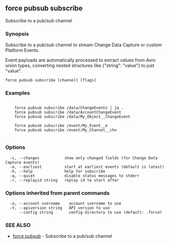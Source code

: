 ## force pubsub subscribe

Subscribe to a pub/sub channel

### Synopsis

Subscribe to a pub/sub channel to stream Change Data Capture or custom Platform Events.

Event payloads are automatically processed to extract values from Avro union types,
converting nested structures like {"string": "value"} to just "value".

```
force pubsub subscribe [channel] [flags]
```

### Examples

```

	force pubsub subscribe /data/ChangeEvents | jq .
	force pubsub subscribe /data/AccountChangeEvent
	force pubsub subscribe /data/My_Object__ChangeEvent

	force pubsub subscribe /event/My_Event__e
	force pubsub subscribe /event/My_Channel__chn
	
```

### Options

```
  -c, --changes           show only changed fields (for Change Data Capture events)
  -e, --earliest          start at earliest events (default is latest)
  -h, --help              help for subscribe
  -q, --quiet             disable status messages to stderr
  -r, --replayid string   replay id to start after
```

### Options inherited from parent commands

```
  -a, --account username    account username to use
  -V, --apiversion string   API version to use
      --config string       config directory to use (default: .force)
```

### SEE ALSO

* [force pubsub](force_pubsub.md)	 - Subscribe to a pub/sub channel

